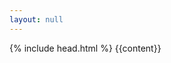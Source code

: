 ```yaml
---
layout: null
---
```

<!DOCTYPE HTML>
<html>

  <head>
    {% include head.html %}
  </head>

  <body>
  {{content}}
  </body>

</html>
